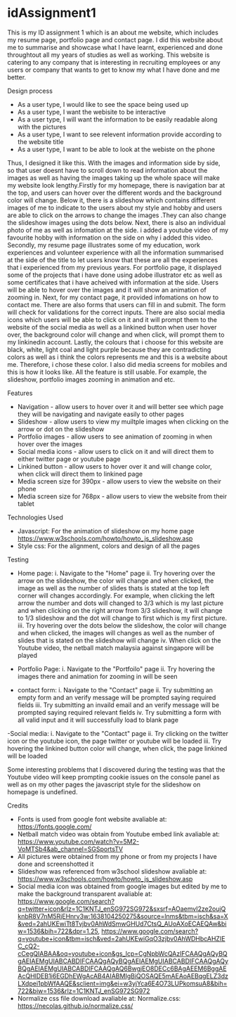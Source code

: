 # idAssignment1
This is my ID assignment 1 which is an about me website, which includes my resume page, portfolio page and contact page. I did this website about me to summarise and showcase what I have learnt, experienced and done throughtout all my years of studies as well as working. This website is catering to any company that is interesting in recruiting employees or any users or company that wants to get to know my what I have done and me better.


Design process
- As a user type, I would like to see the space being used up
- As a user type, I want the webisite to be interactive
- As a user type, I will want the information to be easily readable along with the pictures
- As a user type, I want to see relevent information provide according to the website title
- As a user type, I want to be able to look at the webiste on the phone

Thus, I designed it like this. With the images and information side by side, so that user doesnt have to scroll down to read information about the images as well as having the images taking up the whole space will make my website look lengthy.Firstly for my homepage, there is navigation bar at the top, and users can hover over the different words and the background color will change. Below it, there is a slideshow which contains different images of me to indicate to the users about my style and hobby and users are able to click on the arrows to change the images .They can also change the slideshow images using the dots below. Next, there is also an individual photo of me as well as infomation at the side. i added a youtube video of my favourite hobby with information on the side on why i added this video. Secondly, my resume page illustrates some of my education, work experiences and volunteer experience with all the information summarised at the side of the title to let users know that these are all the experiences that i experienced from my previous years. For portfolio page, it displayed some of the projects that i have done using adobe illustrator etc as well as some certificates that i have acheived with information at the side. Users will be able to hover over the images and it will show an animation of zooming in. Next, for my contact page, it provided infomations on how to contact me. There are also forms that users can fill in and submit. The form will check for validations for the correct inputs. There are also social media icons which users will be able to click on it and it will prompt them to the website of the social media as well as a linkined button when user hover over, the background color will change and when click, will prompt them to my linkinedin account. Lastly, the colours that i choose for this website are black, white, light coal and light purple because they are contradicting colors as well as i think the colors represents me and this is a website about me. Therefore, i chose these color. I also did media screens for mobiles and this is how it looks like. All the feature is still usable. For example, the slideshow, portfolio images zooming in animation and etc.

Features
- Navigation - allow users to hover over it and will better see which page they will be navigating and navigate easily to other pages
- Slideshow - allow users to view my muiltple images when clicking on the arrow or dot on the slideshow
- Portfolio images - allow users to see animation of zooming in when hover over the images
- Social media icons - allow users to click on it and will direct them to either twitter page or youtube page
- Linkined button - allow users to hover over it and will change color, when click will direct them to linkined page
- Media screen size for 390px - allow users to view the website on their phone
- Media screen size for 768px - allow users to view the website from their tablet

Technologies Used
- Javascript: For the animation of slideshow on my home page https://www.w3schools.com/howto/howto_js_slideshow.asp
- Style css: For the alignment, colors and design of all the pages

Testing
- Home page:
i. Navigate to the "Home" page
ii. Try hovering over the arrow on the slideshow, the color will change and when clicked, the image as well as the number of slides thats is stated at the top left corner will changes accordingly. For example, when clicking the left arrow the number and dots will changed to 3/3 which is my last picture and when clicking on the right arrow from 3/3 slideshow, it will change to 1/3 slideshow and the dot will change to first which is my first picture.
iii. Try hovering over the dots below the slideshow, the color will change and when clicked, the images will changes as well as the number of slides that is stated on the slideshow will change
iv. When click on the Youtube video, the netball match malaysia against singapore will be played

- Portfolio Page:
i. Navigate to the "Portfoilo" page
ii. Try hovering the images there and animation for zooming in will be seen

- contact form:
i. Navigate to the "Contact" page
ii. Try submitting an empty form and an verify message will be prompted saying required fields
iii. Try submitting an invaild email and an verify message will be prompted saying required relevant fields
iv. Try submitting a form with all valid input and it will successfully load to blank page

-Social media:
i. Navigate to the "Contact" page
ii. Try clicking on the twitter icon or the youtube icon, the page twitter or youtube will be loaded
iii. Try hovering the linkined button color will change, when click, the page linkined will be loaded

Some interesting problems that I discovered during the testing was that the Youtube video will keep prompting cookie issues on the console panel as well as on my other pages the javascript style for the slideshow on homepage is undefined.

Credits
- Fonts is used from google font website avaliable at: https://fonts.google.com/
- Netball match video was obtain from Youtube embed link avaliable at: https://www.youtube.com/watch?v=5M2-VoMTSb4&ab_channel=SGSportsTV
- All pictures were obtained from my phone or from my projects I have done and screenshotted it
- Slideshow was referenced from w3school slideshow avaliable at: https://www.w3schools.com/howto/howto_js_slideshow.asp
- Social media icon was obtained from google images but edited by me to make the background transparent avaliable at: https://www.google.com/search?q=twitter+icon&rlz=1C1KNTJ_enSG972SG972&sxsrf=AOaemvI2ze2oujQknbR8V7nM5RjEHnrv3w:1638104250275&source=lnms&tbm=isch&sa=X&ved=2ahUKEwiTt8Tvjbv0AhWdSmwGHUd7CtsQ_AUoAXoECAEQAw&biw=1536&bih=722&dpr=1.25, https://www.google.com/search?q=youtube+icon&tbm=isch&ved=2ahUKEwiGqO3zjbv0AhWDHbcAHZIEC_cQ2-cCegQIABAA&oq=youtube+icon&gs_lcp=CgNpbWcQAzIFCAAQgAQyBQgAEIAEMgUIABCABDIFCAAQgAQyBQgAEIAEMgUIABCABDIFCAAQgAQyBQgAEIAEMgUIABCABDIFCAAQgAQ6BwgjEO8DECc6BAgAEEM6BggAEAcQHlDEB1i6EGDhEWgAcAB4AIABMIgBiQOSAQE5mAEAoAEBqgELZ3dzLXdpei1pbWfAAQE&sclient=img&ei=w3yjYca6E4O73LUPkomsuA8&bih=722&biw=1536&rlz=1C1KNTJ_enSG972SG972
- Normalize css file download avaliable at: Normalize.css: https://necolas.github.io/normalize.css/